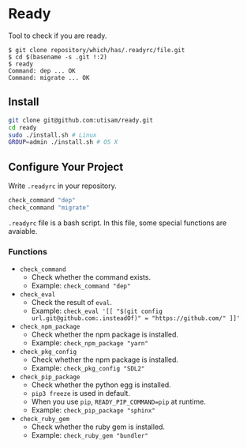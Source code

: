 # Ready

Tool to check if you are ready.

```console
$ git clone repository/which/has/.readyrc/file.git
$ cd $(basename -s .git !:2)
$ ready
Command: dep ... OK
Command: migrate ... OK
```

## Install

```bash
git clone git@github.com:utisam/ready.git
cd ready
sudo ./install.sh # Linux
GROUP=admin ./install.sh # OS X
```

## Configure Your Project

Write `.readyrc` in your repository.

```bash
check_command "dep"
check_command "migrate"
```

`.readyrc` file is a bash script.
In this file, some special functions are avaiable.

### Functions

* `check_command`
  * Check whether the command exists.
  * Example: `check_command "dep"`
* `check_eval`
  * Check the result of `eval`.
  * Example: `check_eval '[[ "$(git config url.git@github.com:.insteadOf)" = "https://github.com/" ]]'`
* `check_npm_package`
  * Check whether the npm package is installed.
  * Example: `check_npm_package "yarn"`
* `check_pkg_config`
  * Check whether the npm package is installed.
  * Example: `check_pkg_config "SDL2"`
* `check_pip_package`
  * Check whether the python egg is installed.
  * `pip3 freeze` is used in default.
  * When you use `pip`, `READY_PIP_COMMAND=pip` at runtime.
  * Example: `check_pip_package "sphinx"`
* `check_ruby_gem`
  * Check whether the ruby gem is installed.
  * Example: `check_ruby_gem "bundler"`
